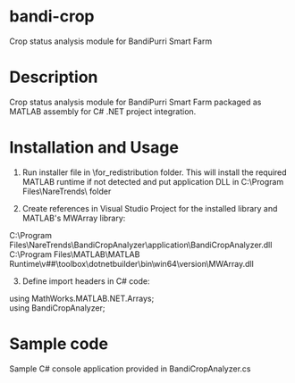 # bandi-crop
Crop status analysis module for BandiPurri Smart Farm

# Description
Crop status analysis module for BandiPurri Smart Farm packaged as MATLAB assembly for C# .NET project integration.

# Installation and Usage
1. Run installer file in \for_redistribution folder. This will install the required MATLAB runtime if not detected and put application DLL in C:\Program Files\NareTrends\ folder

2. Create references in Visual Studio Project for the installed library and MATLAB's MWArray library:

C:\Program Files\NareTrends\BandiCropAnalyzer\application\BandiCropAnalyzer.dll <br />
C:\Program Files\MATLAB\MATLAB Runtime\v##\toolbox\dotnetbuilder\bin\win64\version\MWArray.dll 

3. Define import headers in C# code:

using MathWorks.MATLAB.NET.Arrays; <br />
using BandiCropAnalyzer;

# Sample code
Sample C# console application provided in BandiCropAnalyzer.cs
